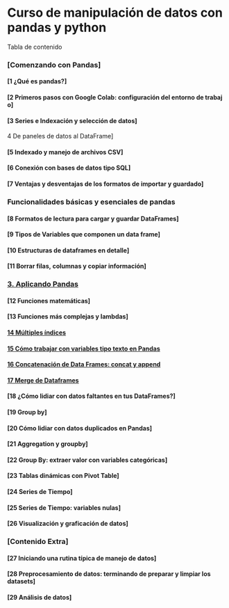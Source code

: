 # Curso de manipulación de datos con pandas y python


 Tabla de contenido

### [Comenzando con Pandas]

#### [1 ¿Qué es pandas?]
#### [2 Primeros pasos con Google Colab: configuración del entorno de trabajo]
#### [3 Series e Indexación y selección de datos]
 4 De paneles de datos al DataFrame]
#### [5 Indexado y manejo de archivos CSV]
#### [6 Conexión con bases de datos tipo SQL]
#### [7 Ventajas y desventajas de los formatos de importar y guardado]


### Funcionalidades básicas y esenciales de pandas

#### [8 Formatos de lectura para cargar y guardar DataFrames]
#### [9 Tipos de Variables que componen un data frame]
#### [10 Estructuras de dataframes en detalle]
#### [11 Borrar filas, columnas y copiar información]


### [3. Aplicando Pandas](apuntes/3%20Aplicando%20pandas.md)

#### [12 Funciones matemáticas]
#### [13 Funciones más complejas y lambdas]


#### [14 Múltiples índices](apuntes/3%20Aplicando%20pandas.md#14-Múltiples-índices)

#### [15 Cómo trabajar con variables tipo texto en Pandas](apuntes/3%20Aplicando%20pandas.md#15-Cómo-trabajar-con-variables-tipo-texto-en-pandas)

#### [16 Concatenación de Data Frames: concat y append](apuntes/3%20Aplicando%20pandas.md#16-concatenación-de-data-frames-concat-y-append)

#### [17 Merge de Dataframes](apuntes/3%20Aplicando%20pandas.md#17-merge-de-dataframes)

#### [18  ¿Cómo lidiar con datos faltantes en tus DataFrames?]
#### [19  Group by]
#### [20  Cómo lidiar con datos duplicados en Pandas]
#### [21  Aggregation y groupby]
#### [22  Group By: extraer valor con variables categóricas]
#### [23  Tablas dinámicas con Pivot Table]
#### [24  Series de Tiempo]
#### [25  Series de Tiempo: variables nulas]
#### [26  Visualización y graficación de datos]


### [Contenido Extra]

#### [27  Iniciando una rutina típica de manejo de datos]
#### [28  Preprocesamiento de datos: terminando de preparar y limpiar los datasets]
#### [29  Análisis de datos]